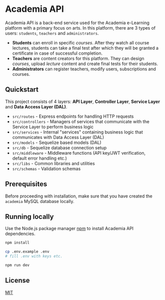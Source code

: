 # Academia API

Academia API is a back-end service used for the Academia e-Learning platform with a primary focus on arts. In this platform, there are 3 types of users: `students`, `teachers` and `administrators`.

- **Students** can enroll in specific *courses*. After they watch all course lectures, students can take a final test after which they will be granted a certificate in case of successful completion.
- **Teachers** are content creators for this platform. They can design *courses*, upload *lecture* content and create final tests for their students.
- **Administrators** can register teachers, modify users, subscriptions and courses.

## Quickstart
This project consists of 4 layers: **API Layer**, **Controller Layer**, **Service Layer** and **Data Access Layer (DAL)**.

- `src/routes` - Express endpoints for handling HTTP requests
- `src/controllers` - Managers of services that communicate with the Service Layer to perform business logic
- `src/services` - Internal "services" containing business logic that communicates with Data Access Layer (DAL)
- `src/models` - Sequelize based models (DAL)
- `src/db` - Sequelize database connection setup
- `src/middleware` - Middleware functions (API key/JWT verification, default error handling etc.)
- `src/libs` - Common libraries and utilities
- `src/schemas` - Validation schemas

## Prerequisites
Before proceeding with installation, make sure that you have created the `academia` MySQL database locally.

## Running locally
Use the Node.js package manager [npm](https://www.npmjs.com/package/npm) to install Academia API dependencies.
```sh
npm install

cp .env.example .env
# fill .env with keys etc.

npm run dev
```

## License
[MIT](https://choosealicense.com/licenses/mit/)
